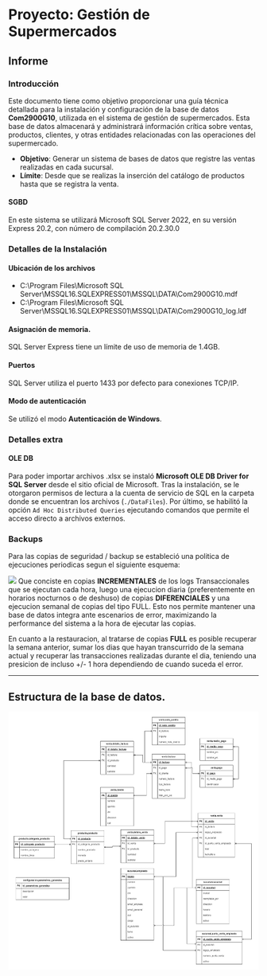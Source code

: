 # Proyecto: Gestión de Supermercados 
## Informe
### Introducción

Este documento tiene como objetivo proporcionar una guía técnica detallada para la instalación y configuración de la base de datos **Com2900G10**, utilizada en el sistema de gestión de supermercados. Esta base de datos almacenará y administrará información crítica sobre ventas, productos, clientes, y otras entidades relacionadas con las operaciones del supermercado.

- **Objetivo**: Generar un sistema de bases de datos que registre las ventas realizadas en cada sucursal.
- **Límite**: Desde que se realizas la inserción del catálogo de productos hasta que se registra la venta.
#### SGBD
En este sistema se utilizará Microsoft SQL Server 2022, en su versión Express 20.2, con número de compilación 20.2.30.0
### Detalles de la Instalación 
#### Ubicación de los archivos
- C:\Program Files\Microsoft SQL Server\MSSQL16.SQLEXPRESS01\MSSQL\DATA\Com2900G10.mdf
- C:\Program Files\Microsoft SQL Server\MSSQL16.SQLEXPRESS01\MSSQL\DATA\Com2900G10_log.ldf
#### Asignación de memoria.
SQL Server Express tiene un límite de uso de memoria de 1.4GB.
#### Puertos 
SQL Server utiliza el puerto 1433 por defecto para conexiones TCP/IP. 
#### Modo de autenticación
Se utilizó el modo **Autenticación de Windows**.
### Detalles extra
#### OLE DB
Para poder importar archivos .xlsx se instaló **Microsoft OLE DB Driver for SQL Server** desde el sitio oficial de Microsoft. Tras la instalación, se le otorgaron permisos de lectura a la cuenta de servicio de SQL en la carpeta donde se encuentran los archivos (`./DataFiles`).
Por último, se habilitó la opción `Ad Hoc Distributed Queries` ejecutando comandos que permite el acceso directo a archivos externos.

### Backups
Para las copias de seguridad / backup se estableció una politica de ejecuciones periodicas segun el siguiente esquema:

![](https://github.com/user-attachments/assets/b3cc13a3-7f92-4db4-a68d-f3a7a0a7ee06)
Que conciste en copias **INCREMENTALES** de los logs Transaccionales que se ejecutan cada hora, luego una ejecucion diaria (preferentemente en horarios nocturnos o de deshuso) de copias **DIFERENCIALES** y una ejecucion semanal de copias del tipo FULL.
Esto nos permite mantener una base de datos integra ante escenarios de error, maximizando la performance del sistema a la hora de ejecutar las copias.

En cuanto a la restauracion, al tratarse de copias **FULL** es posible recuperar la semana anterior, sumar los dias que hayan transcurrido de la semana actual y recuperar las transacciones realizadas durante el dia, teniendo una presicion de incluso +/- 1 hora dependiendo de cuando suceda el error.

---

## Estructura de la base de datos.
![](https://github.com/monardop/cadena-supermercado/blob/main/DER.jpg)
